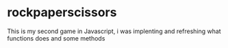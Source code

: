 # rockpaperscissors

This is my second game in Javascript, i was implenting and refreshing what functions does and some methods

